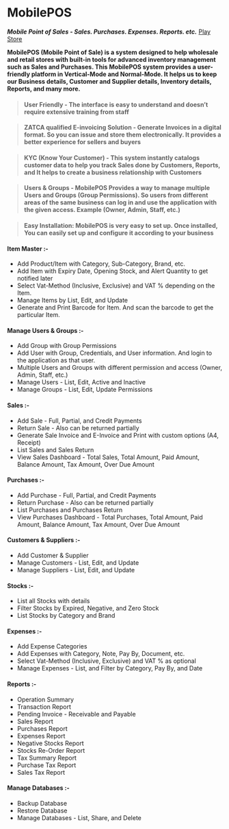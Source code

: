 # **MobilePOS** 

**_Mobile Point of Sales - Sales. Purchases. Expenses. Reports. etc._** [Play Store](https://play.google.com/store/apps/details?id=com.cignes.mobilepos)


**MobilePOS (Mobile Point of Sale) is a system designed to help wholesale and retail stores with built-in tools for advanced inventory management such as Sales and Purchases. This MobilePOS system provides a user-friendly platform in Vertical-Mode and Normal-Mode. It helps us to keep our Business details, Customer and Supplier details, Inventory details, Reports, and many more.**

 > #### User Friendly - The interface is easy to understand and doesn’t require extensive training from staff

 > #### ZATCA qualified E-invoicing Solution - Generate Invoices in a digital format. So you can issue and store them electronically. It provides a better experience for sellers and buyers

 > #### KYC (Know Your Customer) - This system instantly catalogs customer data to help you track Sales done by Customers, Reports, and It helps to create a business relationship with Customers

 > #### Users & Groups - MobilePOS Provides a way to manage multiple Users and Groups (Group Permissions). So users from different areas of the same business can log in and use the application with the given access. Example (Owner, Admin, Staff, etc.)

 > #### Easy Installation: MobilePOS is very easy to set up. Once installed, You can easily set up and configure it according to your business

#### Item Master :- 
* Add Product/Item with Category, Sub-Category, Brand, etc.
* Add Item with Expiry Date, Opening Stock, and Alert Quantity to get notified later
* Select Vat-Method (Inclusive, Exclusive) and VAT % depending on the Item.
* Manage Items by List, Edit, and Update
* Generate and Print Barcode for Item. And scan the barcode to get the particular Item.

#### Manage Users & Groups :- 
* Add Group with Group Permissions
* Add User with Group, Credentials, and User information. And login to the application as that user.
* Multiple Users and Groups with different permission and access (Owner, Admin, Staff, etc.)
* Manage Users - List, Edit, Active and Inactive
* Manage Groups - List, Edit, Update Permissions

#### Sales :- 
* Add Sale - Full, Partial, and Credit Payments
* Return Sale - Also can be returned partially
* Generate Sale Invoice and E-Invoice and Print with custom options (A4, Receipt)
* List Sales and Sales Return
* View Sales Dashboard - Total Sales, Total Amount, Paid Amount, Balance Amount, Tax Amount, Over Due Amount

#### Purchases :- 
* Add Purchase - Full, Partial, and Credit Payments
* Return Purchase - Also can be returned partially
* List Purchases and Purchases Return
* View Purchases Dashboard - Total Purchases, Total Amount, Paid Amount, Balance Amount, Tax Amount, Over Due Amount

#### Customers & Suppliers :-
* Add Customer & Supplier
* Manage Customers - List, Edit, and Update
* Manage Suppliers - List, Edit, and Update

#### Stocks :- 
* List all Stocks with details
* Filter Stocks by Expired, Negative, and Zero Stock
* List Stocks by Category and Brand

#### Expenses :- 
* Add Expense Categories
* Add Expenses with Category, Note, Pay By, Document, etc.
* Select Vat-Method (Inclusive, Exclusive) and VAT % as optional
* Manage Expenses - List, and Filter by Category, Pay By, and Date

#### Reports :-
* Operation Summary
* Transaction Report
* Pending Invoice - Receivable and Payable
* Sales Report
* Purchases Report
* Expenses Report
* Negative Stocks Report
* Stocks Re-Order Report
* Tax Summary Report
* Purchase Tax Report
* Sales Tax Report

#### Manage Databases :-
* Backup Database
* Restore Database
* Manage Databases - List, Share, and Delete
